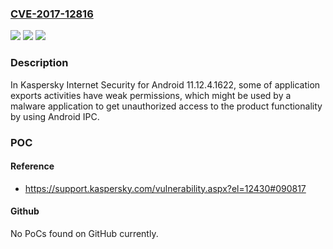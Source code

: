 ### [CVE-2017-12816](https://cve.mitre.org/cgi-bin/cvename.cgi?name=CVE-2017-12816)
![](https://img.shields.io/static/v1?label=Product&message=Kaspersky%20Lab%20Kaspersky%20Internet%20Security%20for%20Android%2011.12.4.1622&color=blue)
![](https://img.shields.io/static/v1?label=Version&message=n%2Fa&color=blue)
![](https://img.shields.io/static/v1?label=Vulnerability&message=Incorrect%20Access%20Control&color=brighgreen)

### Description

In Kaspersky Internet Security for Android 11.12.4.1622, some of application exports activities have weak permissions, which might be used by a malware application to get unauthorized access to the product functionality by using Android IPC.

### POC

#### Reference
- https://support.kaspersky.com/vulnerability.aspx?el=12430#090817

#### Github
No PoCs found on GitHub currently.

